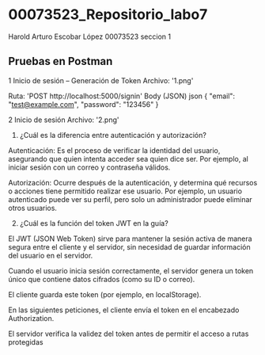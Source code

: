 # 00073523_Repositorio_labo7
Harold Arturo Escobar López 00073523 seccion 1

##  Pruebas en Postman

1 Inicio de sesión – Generación de Token
 Archivo: '1.png'

Ruta: 'POST http://localhost:5000/signin'
Body (JSON)
  json
  {
    "email": "test@example.com",
    "password": "123456"
  }
  
2 Inicio de sesión
  Archivo: '2.png'

1. ¿Cuál es la diferencia entre autenticación y autorización?

Autenticación:
Es el proceso de verificar la identidad del usuario, asegurando que quien intenta acceder sea quien dice ser.
Por ejemplo, al iniciar sesión con un correo y contraseña válidos.

Autorización:
Ocurre después de la autenticación, y determina qué recursos o acciones tiene permitido realizar ese usuario.
Por ejemplo, un usuario autenticado puede ver su perfil, pero solo un administrador puede eliminar otros usuarios. 

2. ¿Cuál es la función del token JWT en la guía?

El JWT (JSON Web Token) sirve para mantener la sesión activa de manera segura entre el cliente y el servidor, sin necesidad de guardar información del usuario en el servidor.

Cuando el usuario inicia sesión correctamente, el servidor genera un token único que contiene datos cifrados (como su ID o correo).

El cliente guarda este token (por ejemplo, en localStorage).

En las siguientes peticiones, el cliente envía el token en el encabezado Authorization.

El servidor verifica la validez del token antes de permitir el acceso a rutas protegidas

